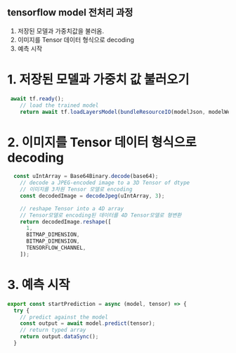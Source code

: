 ## tensorflow model 전처리 과정

1. 저장된 모델과 가중치값을 불러옴.
2. 이미지를 Tensor 데이터 형식으로 decoding
3. 예측 시작

# 1. 저장된 모델과 가중치 값 불러오기
``` typescript
 await tf.ready();
    // load the trained model
    return await tf.loadLayersModel(bundleResourceIO(modelJson, modelWeights));
```

# 2. 이미지를 Tensor 데이터 형식으로 decoding
``` ts
  const uIntArray = Base64Binary.decode(base64);
    // decode a JPEG-encoded image to a 3D Tensor of dtype
    // 이미지를 3차원 Tensor 모델로 encoding
    const decodedImage = decodeJpeg(uIntArray, 3);

    // reshape Tensor into a 4D array
    // Tensor모델로 encoding된 데이터를 4D Tensor모델로 형변환
    return decodedImage.reshape([
      1,
      BITMAP_DIMENSION,
      BITMAP_DIMENSION,
      TENSORFLOW_CHANNEL,
    ]);
```


# 3. 예측 시작
``` ts
export const startPrediction = async (model, tensor) => {
  try {
    // predict against the model
    const output = await model.predict(tensor);
    // return typed array
    return output.dataSync();
  }
```